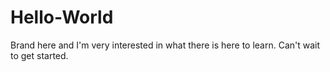 # Hello-World

Brand here and I'm very interested in what there is here to learn.  Can't wait to get started.
